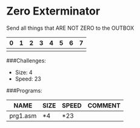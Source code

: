 # Zero Exterminator

Send all things that ARE NOT ZERO to the OUTBOX

| 0 | 1 | 2 | 3 | 4 | 5 | 6 | 7 |
| --- | --- | --- | --- | --- | --- | --- | --- |
|  | |  |  |  |  |  |  |

###Challenges:
- Size:  4
- Speed: 23

###Programs:

|NAME|SIZE|SPEED|COMMENT|
| --- | --- | --- | --- |
|prg1.asm| *4|*23|
